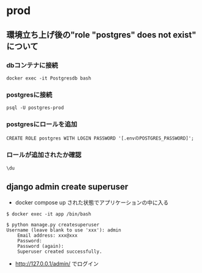 # prod

## 環境立ち上げ後の"role "postgres" does not exist" について

### dbコンテナに接続

```
docker exec -it Postgresdb bash
```

### postgresに接続

```
psql -U postgres-prod
```

### postgresにロールを追加

```
CREATE ROLE postgres WITH LOGIN PASSWORD '[.envのPOSTGRES_PASSWORD]';
```

### ロールが追加されたか確認

```
\du
```

## django admin create superuser

- docker compose up された状態でアプリケーションの中に入る

```
$ docker exec -it app /bin/bash
```

```
$ python manage.py createsuperuser
Username (leave blank to use 'xxx'): admin
    Email address: xxx@xxx
    Password:
    Password (again):
    Superuser created successfully.
```

- http://127.0.0.1/admin/ でログイン
